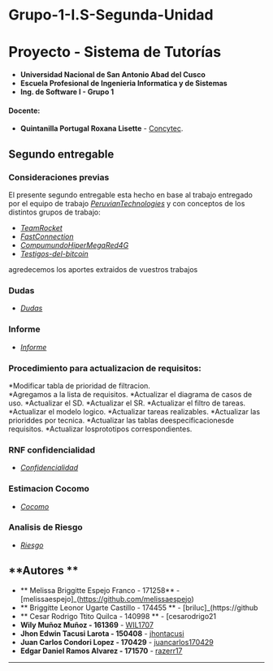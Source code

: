 # Grupo-1-I.S-Segunda-Unidad
# Proyecto - Sistema de Tutorías
- **Universidad Nacional de San Antonio Abad del Cusco**
- **Escuela Profesional de Ingenieria Informatica y de Sistemas**
- **Ing. de Software I - Grupo 1**
#### Docente:
- **Quintanilla Portugal Roxana Lisette** - [Concytec](http://directorio.concytec.gob.pe/appDirectorioCTI/VerDatosInvestigador.do?id_investigador=40930).
## Segundo entregable
### **Consideraciones previas**
El presente segundo entregable esta hecho en base al trabajo entregado por el equipo de trabajo
_[PeruvianTechnologies](https://github.com/Claudiars20/PeruvianTechnologies_IngSoft)_ 
y con conceptos de los distintos grupos de trabajo:
* _[TeamRocket](https://github.com/VkCarlin/TeamRocket)_
* _[FastConnection](https://github.com/AlexHelder-Tyzer/IngSoft-FastConnection)_
* _[CompumundoHiperMegaRed4G](https://github.com/razerr17/Compumundo_Hiper_Mega_Red_G4)_
* _[Testigos-del-bitcoin](https://github.com/WidmarO/Testigos-del-bitcoin)_

agredecemos los aportes extraidos de vuestros trabajos
### **Dudas**
* _[Dudas](https://docs.google.com/document/d/19Lbyj0zbaXeI-JDKwL5Q3aw5zZf0US3EbLihIBADTWE/edit)_
### **Informe**
* _[Informe](https://docs.google.com/document/d/1pgaCNmPrK4FzlS2riLuAyA2kxl1-kagwGfYvNBnqboM/edit)_

### **Procedimiento para actualizacion de requisitos:**
*Modificar tabla de prioridad de filtracion.    
*Agregamos a la lista de requisitos.
*Actualizar el diagrama de casos de uso.
*Actualizar el SD.
*Actualizar el SR.
*Actualizar el filtro de tareas.
*Actualizar el modelo logico.
*Actualizar tareas realizables.
*Actualizar las prioriddes por tecnica.
*Actualizar las tablas deespecificacionesde requisitos.
*Actualizar losprototipos correspondientes.


### **RNF confidencialidad**
* _[Confidencialidad](https://github.com/razerr17/Grupo-1-I.S-Segunda-Unidad/blob/main/Modelos/NFRConfidencialidad.png)_
### **Estimacion Cocomo**
* _[Cocomo](https://docs.google.com/document/d/1iu4GzGoD8HzfxKUe6fUxnTN9sFydXYX9FV1S2n1rQlI/edit)_
### **Analisis de Riesgo**
* _[Riesgo](https://docs.google.com/document/d/1sDjWP60GWTpfousy8ObzpAJhK-Yoa4mHtFFfxCeuIn4/edit#heading=h.osx4xe9kvx4)_


## **Autores **
* ** Melissa Briggitte Espejo Franco - 171258** - [melissaespejo]_(https://github.com/melissaespejo)
*  ** Briggitte  Leonor Ugarte Castillo  - 174455 ** - [briluc]_(https://github
*  ** Cesar Rodrigo Ttito Quilca - 140998 ** - [cesarodrigo21 
* **Wily Muñoz Muñoz - 161369** - [WIL1707](https://github.com/WIL1707)
* **Jhon Edwin Tacusi Larota - 150408** - [jhontacusi](https://github.com/jhontacusi)
* **Juan Carlos Condori Lopez - 170429** - [juancarlos170429](https://github.com/juancarlos170429)
* **Edgar Daniel Ramos Alvarez - 171570** - [razerr17](https://github.com/razerr17)

--- 
